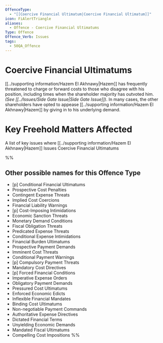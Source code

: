```yaml
---
OffenceType:
  - "[[Coercive Financial Ultimatum|Coercive Financial Ultimatum]]"
icon: FiAlertTriangle
aliases:
  - Offence - Coercive Financial Ultimatums
Type: Offence
Offence_Verb: Issues
tags:
  - 50QA_Offence
---
```

# Coercive Financial Ultimatums
[[../supporting information/Hazem El Akhnawy|Hazem]] has frequently threatened to charge or forward costs to those who disagree with his position, including times when the shareholder majority has outvoted him. *(See [[../Issues/Side Gate Issue|Side Gate Issue]])*.
In many cases, the other shareholders have opted to appease [[../supporting information/Hazem El Akhnawy|Hazem]] by giving in to his underlying demand.

# Key Freehold Matters Affected
A list of key issues where [[../supporting information/Hazem El Akhnawy|Hazem]] Issues Coercive Financial Ultimatums


%%
## Other possible names for this Offence Type
- [p] Conditional Financial Ultimatums
- Prospective Cost Penalties
- Contingent Expense Threats
- Implied Cost Coercions
- Financial Liability Warnings
- [p] Cost-Imposing Intimidations
- Economic Sanction Threats
- Monetary Demand Conditions
- Fiscal Obligation Threats
- Predicated Expense Threats
- Conditional Expense Intimidations
- Financial Burden Ultimatums
- Prospective Payment Demands
- Imminent Cost Threats
- Conditional Payment Warnings
- [p] Compulsory Payment Threats
- Mandatory Cost Directives
- [p] Forced Financial Conditions
- Imperative Expense Orders
- Obligatory Payment Demands
- Pressured Cost Ultimatums
- Enforced Economic Edicts
- Inflexible Financial Mandates
- Binding Cost Ultimatums
- Non-negotiable Payment Commands
- Authoritative Expense Directives
- Dictated Financial Terms
- Unyielding Economic Demands
- Mandated Fiscal Ultimatums
- Compelling Cost Impositions
%%